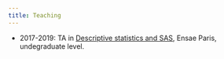 ```yaml
---
title: Teaching
---
```


* 2017-2019: TA in [Descriptive statistics and SAS](https://www.ensae.fr/courses/statistique-descriptive/), Ensae Paris, undegraduate level.
